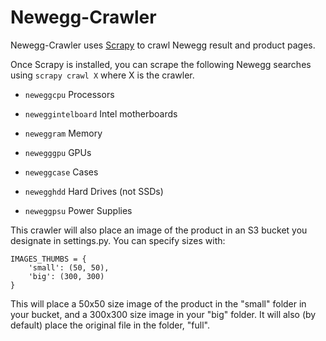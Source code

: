 # Newegg-Crawler

Newegg-Crawler uses [Scrapy](http://scrapy.org/) to crawl Newegg result and product pages.
 
Once Scrapy is installed, you can scrape the following Newegg searches using `scrapy crawl X` where X is the crawler.

* `neweggcpu` Processors

* `neweggintelboard` Intel motherboards

* `neweggram` Memory

* `newegggpu` GPUs

* `neweggcase` Cases

* `newegghdd` Hard Drives (not SSDs)

* `neweggpsu` Power Supplies

This crawler will also place an image of the product in an S3 bucket you designate in settings.py. You can specify sizes with:

```
IMAGES_THUMBS = {
    'small': (50, 50),
    'big': (300, 300)
}
```

This will place a 50x50 size image of the product in the "small" folder in your bucket, and a 300x300 size image in your "big" folder. 
It will also (by default) place the original file in the folder, "full".